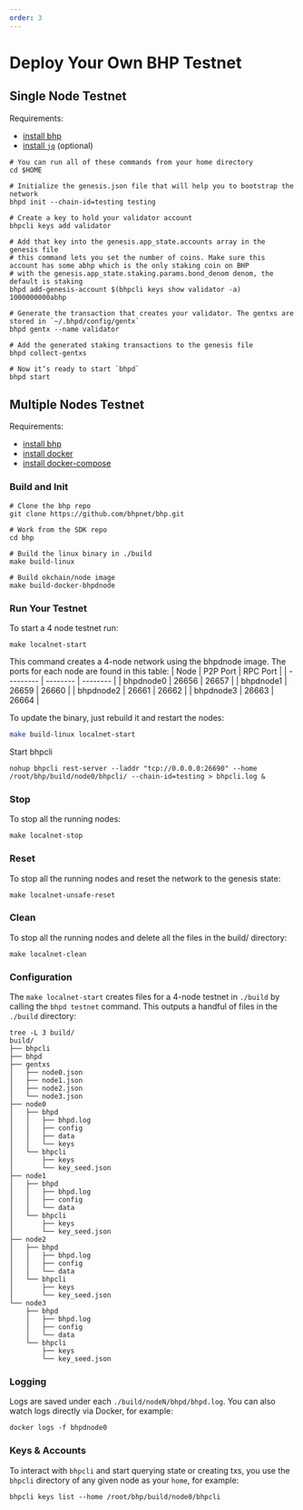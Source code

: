 ```yaml
---
order: 3
---
```


# Deploy Your Own BHP Testnet

## Single Node Testnet
Requirements:
- [install bhp](../getting-start/install-bhp.md)
- [install `jq`](https://stedolan.github.io/jq/download/) (optional)

```shell script
# You can run all of these commands from your home directory
cd $HOME

# Initialize the genesis.json file that will help you to bootstrap the network
bhpd init --chain-id=testing testing

# Create a key to hold your validator account
bhpcli keys add validator

# Add that key into the genesis.app_state.accounts array in the genesis file
# this command lets you set the number of coins. Make sure this account has some abhp which is the only staking coin on BHP
# with the genesis.app_state.staking.params.bond_denom denom, the default is staking
bhpd add-genesis-account $(bhpcli keys show validator -a) 1000000000abhp

# Generate the transaction that creates your validator. The gentxs are stored in `~/.bhpd/config/gentx`
bhpd gentx --name validator

# Add the generated staking transactions to the genesis file
bhpd collect-gentxs

# Now it‘s ready to start `bhpd`
bhpd start
```
## Multiple Nodes Testnet
Requirements:
- [install bhp](../getting-start/install-bhp.md)
- [install docker](https://docs.docker.com/engine/installation/)
- [install docker-compose](https://docs.docker.com/compose/install/)
### Build and Init
```shell script
# Clone the bhp repo
git clone https://github.com/bhpnet/bhp.git

# Work from the SDK repo
cd bhp

# Build the linux binary in ./build
make build-linux

# Build okchain/node image
make build-docker-bhpdnode
```
### Run Your Testnet
To start a 4 node testnet run:
```shell script
make localnet-start
```
This command creates a 4-node network using the bhpdnode image. The ports for each node are found in this table:
| Node      | P2P Port | RPC Port |
| --------- | -------- | -------- |
| bhpdnode0 | 26656    | 26657    |
| bhpdnode1 | 26659    | 26660    |
| bhpdnode2 | 26661    | 26662    |
| bhpdnode3 | 26663    | 26664    |

To update the binary, just rebuild it and restart the nodes:

```bash
make build-linux localnet-start
```
Start bhpcli
```shell script
nohup bhpcli rest-server --laddr "tcp://0.0.0.0:26690" --home /root/bhp/build/node0/bhpcli/ --chain-id=testing > bhpcli.log &
```
### Stop
To stop all the running nodes:
```shell script
make localnet-stop
```
### Reset
To stop all the running nodes and reset the network to the genesis state:
```shell script
make localnet-unsafe-reset
```
### Clean
To stop all the running nodes and delete all the files in the build/ directory:
```shell script
make localnet-clean
```
### Configuration
The `make localnet-start` creates files for a 4-node testnet in `./build` by calling the `bhpd testnet` command. This outputs a handful of files in the `./build` directory:
```shell script
tree -L 3 build/
build/
├── bhpcli
├── bhpd
├── gentxs
│   ├── node0.json
│   ├── node1.json
│   ├── node2.json
│   └── node3.json
├── node0
│   ├── bhpd
│   │   ├── bhpd.log
│   │   ├── config
│   │   ├── data
│   │   └── keys
│   └── bhpcli
│       ├── keys
│       └── key_seed.json
├── node1
│   ├── bhpd
│   │   ├── bhpd.log
│   │   ├── config
│   │   └── data
│   └── bhpcli
│       ├── keys
│       └── key_seed.json
├── node2
│   ├── bhpd
│   │   ├── bhpd.log
│   │   ├── config
│   │   └── data
│   └── bhpcli
│       ├── keys
│       └── key_seed.json
└── node3
    ├── bhpd
    │   ├── bhpd.log
    │   ├── config
    │   └── data
    └── bhpcli
        ├── keys
        └── key_seed.json
```
### Logging
Logs are saved under each `./build/nodeN/bhpd/bhpd.log`. You can also watch logs directly via Docker, for example:
```shell script
docker logs -f bhpdnode0
```
### Keys & Accounts
To interact with `bhpcli` and start querying state or creating txs, you use the `bhpcli` directory of any given node as your `home`, for example:
```shell script
bhpcli keys list --home /root/bhp/build/node0/bhpcli
```

